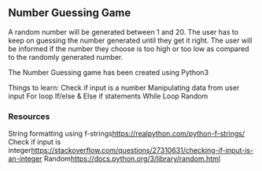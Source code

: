 ## Number Guessing Game
A random number will be generated between 1 and 20. The user has to keep on guessing the number generated until they get it right. The user will be informed if the number they choose is too high or too low as compared to the randomly generated number.

The Number Guessing game has been created using Python3

Things to learn:
     Check if input is a number
     Manipulating data from user input
     For loop
     If/else & Else if statements
     While Loop
     Random

### **Resources**
String formatting using f-strings<https://realpython.com/python-f-strings/>
Check if input is integer<https://stackoverflow.com/questions/27310631/checking-if-input-is-an-integer>
Random<https://docs.python.org/3/library/random.html>